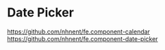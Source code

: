 Date Picker
===============
https://github.com/nhnent/fe.component-calendar
https://github.com/nhnent/fe.component-date-picker

